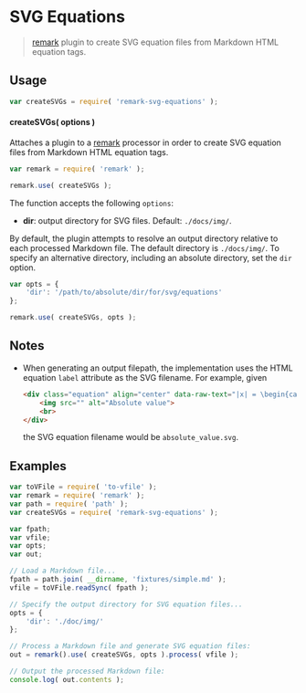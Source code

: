 SVG Equations
===

> [remark][remark] plugin to create SVG equation files from Markdown HTML equation tags.


<!-- <usage> -->

## Usage

``` javascript
var createSVGs = require( 'remark-svg-equations' );
```

#### createSVGs( options )

Attaches a plugin to a [remark][remark] processor in order to create SVG equation files from Markdown HTML equation tags.

``` javascript
var remark = require( 'remark' );

remark.use( createSVGs );
```

The function accepts the following `options`:

* __dir__: output directory for SVG files. Default: `./docs/img/`.

By default, the plugin attempts to resolve an output directory relative to each processed Markdown file. The default directory is `./docs/img/`. To specify an alternative directory, including an absolute directory, set the `dir` option.

``` javascript
var opts = {
    'dir': '/path/to/absolute/dir/for/svg/equations'
};

remark.use( createSVGs, opts );
```

<!-- </usage> -->


<!-- <notes> -->

## Notes

* When generating an output filepath, the implementation uses the HTML equation `label` attribute as the SVG filename. For example, given

  ``` html
  <div class="equation" align="center" data-raw-text="|x| = \begin{cases} x &amp; \textrm{if}\ x \geq 0 \\ -x &amp; \textrm{if}\ x < 0\end{cases}" data-equation="eq:absolute_value">
      <img src="" alt="Absolute value">
      <br>
  </div>
  ```

  the SVG equation filename would be `absolute_value.svg`.

<!-- </notes> -->


<!-- <examples> -->

## Examples

``` javascript
var toVFile = require( 'to-vfile' );
var remark = require( 'remark' );
var path = require( 'path' );
var createSVGs = require( 'remark-svg-equations' );

var fpath;
var vfile;
var opts;
var out;

// Load a Markdown file...
fpath = path.join( __dirname, 'fixtures/simple.md' );
vfile = toVFile.readSync( fpath );

// Specify the output directory for SVG equation files...
opts = {
    'dir': './doc/img/'
};

// Process a Markdown file and generate SVG equation files:
out = remark().use( createSVGs, opts ).process( vfile );

// Output the processed Markdown file:
console.log( out.contents );
```

<!-- </examples> -->


<!-- <links> -->

[remark]: https://github.com/wooorm/remark

<!-- </links> -->
